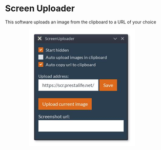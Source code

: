 # Screen Uploader

This software uploads an image from the clipboard to a URL of your choice
  
<p align="center">
<img src="preview.png"/>
</p>